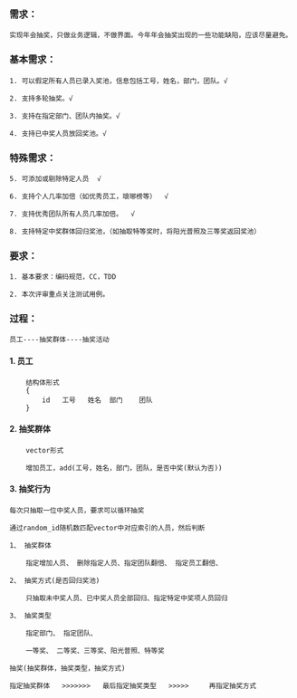 ### 需求：
    实现年会抽奖，只做业务逻辑，不做界面。今年年会抽奖出现的一些功能缺陷，应该尽量避免。

### 基本需求：

    1. 可以假定所有人员已录入奖池，信息包括工号，姓名，部门，团队。√
    
    2. 支持多轮抽奖。√
    
    3. 支持在指定部门、团队内抽奖。√
    
    4. 支持已中奖人员放回奖池。√

### 特殊需求：

    5. 可添加或剔除特定人员  √
    
    6. 支持个人几率加倍（如优秀员工，琅琊榜等）  √
    
    7. 支持优秀团队所有人员几率加倍。  √
    
    8. 支持特定中奖群体回归奖池，（如抽取特等奖时，将阳光普照及三等奖返回奖池）
    
    
### 要求：

    1. 基本要求：编码规范，CC，TDD
    
    2. 本次评审重点关注测试用例。
    
    
### 过程：

    员工----抽奖群体----抽奖活动
     
#### 1. 员工 
    
        结构体形式 
        {
            id   工号   姓名  部门    团队 
        }
        
#### 2. 抽奖群体
    
        vector形式
        
        增加员工，add(工号，姓名，部门，团队，是否中奖(默认为否))
        
#### 3. 抽奖行为

    每次只抽取一位中奖人员，要求可以循环抽奖
    
    通过random_id随机数匹配vector中对应索引的人员，然后判断

    1、 抽奖群体
    
        指定增加人员、 删除指定人员、指定团队翻倍、 指定员工翻倍、

    2、 抽奖方式(是否回归奖池)
    
        只抽取未中奖人员、已中奖人员全部回归、指定特定中奖项人员回归
    
    3、 抽奖类型
        
        指定部门、 指定团队、
        
        一等奖、 二等奖、三等奖、阳光普照、特等奖
    
    抽奖(抽奖群体，抽奖类型，抽奖方式)
                
    指定抽奖群体   >>>>>>>   最后指定抽奖类型   >>>>>     再指定抽奖方式
